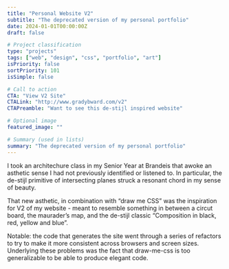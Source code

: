 ```yaml
---
title: "Personal Website V2"
subtitle: "The deprecated version of my personal portfolio"
date: 2024-01-01T00:00:00Z
draft: false

# Project classification
type: "projects"
tags: ["web", "design", "css", "portfolio", "art"]
isPriority: false
sortPriority: 101
isSimple: false

# Call to action
CTA: "View V2 Site"
CTALink: "http://www.gradybward.com/v2"
CTAPreamble: "Want to see this de-stijl inspired website"

# Optional image
featured_image: ""

# Summary (used in lists)
summary: "The deprecated version of my personal portfolio"
---
```


I took an architechure class in my Senior Year at Brandeis that awoke an asthetic sense I had not previously identified or listened to. In particular, the de-stijl primitive of intersecting planes struck a resonant chord in my sense of beauty.

That new asthetic, in combination with “draw me CSS” was the inspiration for V2 of my website - meant to resemble something in between a circut board, the maurader’s map, and the de-stijl classic “Composition in black, red, yellow and blue”.

Notable: the code that generates the site went through a series of refactors to try to make it more consistent across browsers and screen sizes. Underlying these problems was the fact that draw-me-css is too generalizable to be able to produce elegant code.
